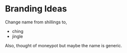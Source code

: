 # Branding Ideas

Change name from shillings to,
 - ching
 - jingle

Also, thought of moneypot but maybe the name is generic.